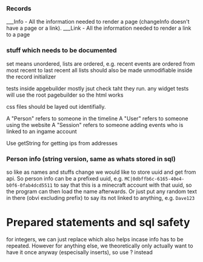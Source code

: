 ### Records
___Info - All the information needed to render a page (changeInfo doesn't have a page or a link).
___Link - All the information needed to render a link to a page

### stuff which needs to be documented
set means unordered,
lists are ordered, e.g. recent events are ordered from most recent to last recent
all lists should also be made unmodifiable inside the record initializer

tests inside apgebuilder mostly jsut check taht they run.
any widget tests will use the root pagebuilder so the html works

css files should be layed out identifially.

A "Person" refers to someone in the timeline
A "User" refers to someone using the website
A "Session" refers to someone adding events who is linked to an ingame account


Use getString for getting ips from addresses

### Person info (string version, same as whats stored in sql)
so like as names and stuffs change we would like to store uuid and get from api.
So person info can be a prefixed uuid, e.g. `MC|0dbffb6c-6165-40e4-b0f6-0fab4dcd5511` to say 
that this is a minecraft account with that uuid, so the program can then load the name afterwards.
Or just put any random text in there (obvi excluding prefix) to say its not linked to anything, e.g. `Dave123`


# Prepared statements and sql safety
for integers, we can just replace which also helps incase info has to be repeated.
However for anything else, we theoretically only actually want to have it once anyway (especisally inserts),
so use ? instead